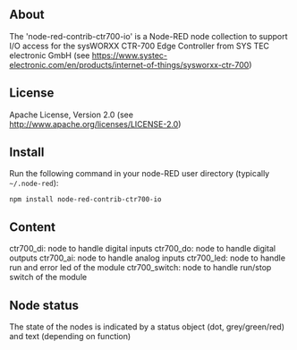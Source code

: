 
## About

The 'node-red-contrib-ctr700-io' is a Node-RED node collection to support I/O access for
the sysWORXX CTR-700 Edge Controller from SYS TEC electronic GmbH
(see https://www.systec-electronic.com/en/products/internet-of-things/sysworxx-ctr-700)


## License

Apache License, Version 2.0
(see http://www.apache.org/licenses/LICENSE-2.0)


## Install

Run the following command in your node-RED user directory (typically `~/.node-red`):

    npm install node-red-contrib-ctr700-io


## Content

ctr700_di:      node to handle digital inputs
ctr700_do:      node to handle digital outputs
ctr700_ai:      node to handle analog inputs
ctr700_led:     node to handle run and error led of the module
ctr700_switch:  node to handle run/stop switch of the module


## Node status

The state of the nodes is indicated by a status object (dot, grey/green/red) and text
(depending on function)


